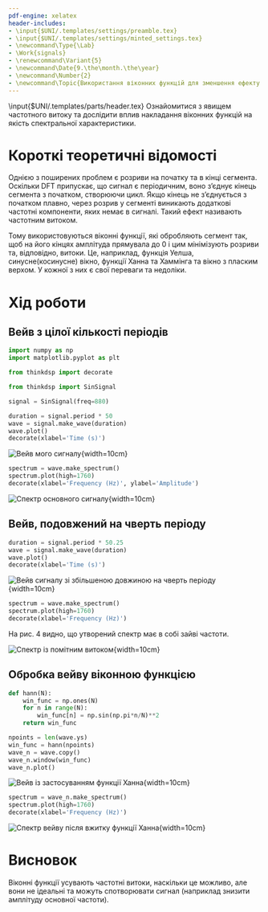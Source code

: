 ```yaml
---
pdf-engine: xelatex
header-includes:
- \input{$UNI/.templates/settings/preamble.tex}
- \input{$UNI/.templates/settings/minted_settings.tex}
- \newcommand\Type{\Lab}
- \Work{signals}
- \renewcommand\Variant{5}
- \newcommand\Date{9.\the\month.\the\year}
- \newcommand\Number{2}
- \newcommand\Topic{Використання віконних функцій для зменшення ефекту частотних витоків}
---
```


\input{$UNI/.templates/parts/header.tex}
Ознайомитися з явищем частотного витоку та дослідити вплив накладання віконних
функцій на якість спектральної характеристики.

# Короткі теоретичні відомості

Однією з поширених проблем є розриви на початку та в кінці сегмента. Оскільки
DFT припускає, що сигнал є періодичним, воно з’єднує кінець сегмента з
початком, створюючи цикл. Якщо кінець не з’єднується з початком плавно, через розрив
у сегменті виникають додаткові частотні компоненти, яких немає в сигналі. Такий ефект називають
частотним витоком.

Тому використовуються віконні функції, які обробляють сегмент так, щоб
на його кінцях амплітуда прямувала до 0 і цим мінімізують розриви та, відповідно, витоки.
Це, наприклад, функція Уелша, синусне(косинусне) вікно, функції Ханна та Хаммінга та вікно з пласким верхом.
У кожної з них є свої переваги та недоліки.

# Хід роботи
## Вейв з цілої кількості періодів

```python
import numpy as np
import matplotlib.pyplot as plt

from thinkdsp import decorate
```


```python
from thinkdsp import SinSignal

signal = SinSignal(freq=880)
```


```python
duration = signal.period * 50
wave = signal.make_wave(duration)
wave.plot()
decorate(xlabel='Time (s)')
```



![Вейв мого сигналу](output_3_0.png){width=10cm}




```python
spectrum = wave.make_spectrum()
spectrum.plot(high=1760)
decorate(xlabel='Frequency (Hz)', ylabel='Amplitude')
```



![Спектр основного сигналу](output_4_0.png){width=10cm}


## Вейв, подовжений на чверть періоду

```python
duration = signal.period * 50.25
wave = signal.make_wave(duration)
wave.plot()
decorate(xlabel='Time (s)')
```



![Вейв сигналу зі збільшеною довжиною на чверть періоду](output_5_0.png){width=10cm}




```python
spectrum = wave.make_spectrum()
spectrum.plot(high=1760)
decorate(xlabel='Frequency (Hz)')
```

На рис. 4 видно, що утворений спектр має в собі зайві частоти.

![Спектр із помітним витоком](output_6_0.png){width=10cm}


## Обробка вейву віконною функцією


```python
def hann(N):
    win_func = np.ones(N)
    for n in range(N):
        win_func[n] = np.sin(np.pi*n/N)**2
    return win_func
```


```python
npoints = len(wave.ys)
win_func = hann(npoints)
wave_n = wave.copy()
wave_n.window(win_func)
wave_n.plot()
```



![Вейв із застосуванням функції Ханна](output_8_0.png){width=10cm}




```python
spectrum = wave_n.make_spectrum()
spectrum.plot(high=1760)
decorate(xlabel='Frequency (Hz)')
```



![Спектр вейву після вжитку функції Ханна](output_9_0.png){width=10cm}

# Висновок

Віконні функції усувають частотні витоки, наскільки це можливо, але вони не ідеальні та можуть
спотворювати сигнал (наприклад знизити амплітуду основної частоти).

